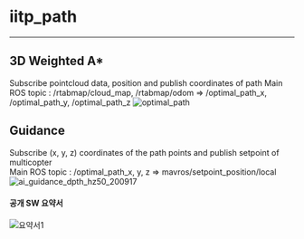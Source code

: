 # iitp_path
- - -
## 3D Weighted A*
Subscribe pointcloud data, position and publish coordinates of path
Main ROS topic : /rtabmap/cloud_map, /rtabmap/odom => /optimal_path_x, /optimal_path_y, /optimal_path_z
![optimal_path](https://user-images.githubusercontent.com/41814103/113944873-35a0ed80-9840-11eb-8dfa-bef1f1c3e449.png)

## Guidance
Subscribe (x, y, z) coordinates of the path points and publish setpoint of multicopter   
Main ROS topic : /optimal_path_x, y, z => mavros/setpoint_position/local
![ai_guidance_dpth_hz50_200917](https://user-images.githubusercontent.com/41814103/113669376-a2a46e00-96ee-11eb-834e-614c59f4050a.png)

#### 공개 SW 요약서
![요약서1](https://user-images.githubusercontent.com/41814103/114132426-4e43fd00-993f-11eb-81d6-b5014fa09892.JPG)
